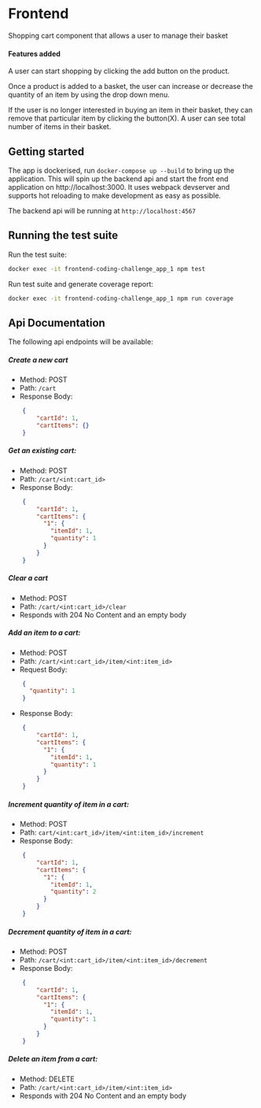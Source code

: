 # Frontend
Shopping cart component that allows a user to manage their basket
#### Features added
A user can start shopping by clicking the add button on the product.

Once a product is added to a basket, the user can increase or decrease the quantity of an item by using the drop down menu.

If the user is no longer interested in buying an item in their basket, they can remove that particular item by clicking the button(X).
A user can see total number of items in their basket.

## Getting started

The app is dockerised, run `docker-compose up --build` to bring up the application. This will spin up the backend api and start the front end application on http://localhost:3000. It uses webpack devserver and supports hot reloading to make development as easy as possible.

The backend api will be running at `http://localhost:4567`

## Running the test suite

Run the test suite:
```sh
docker exec -it frontend-coding-challenge_app_1 npm test
```

Run test suite and generate coverage report:
```sh
docker exec -it frontend-coding-challenge_app_1 npm run coverage
```

## Api Documentation

The following api endpoints will be available:

##### Create a new cart
- Method: POST
- Path: `/cart`
- Response Body:

```JSON
    {
        "cartId": 1,
        "cartItems": {}
    }
```


##### Get an existing cart:
- Method: POST
- Path: `/cart/<int:cart_id>`
- Response Body:

```JSON
    {
        "cartId": 1,
        "cartItems": {
          "1": {
            "itemId": 1,
            "quantity": 1
          }
        }
    }
```


##### Clear a cart
- Method: POST
- Path: `/cart/<int:cart_id>/clear`
- Responds with 204 No Content and an empty body


##### Add an item to a cart:
- Method: POST
- Path: `/cart/<int:cart_id>/item/<int:item_id>`
- Request Body:

```JSON
    {
      "quantity": 1
    }
```

- Response Body:

```JSON
    {
        "cartId": 1,
        "cartItems": {
          "1": {
            "itemId": 1,
            "quantity": 1
          }
        }
    }
```

##### Increment quantity of item in a cart:
- Method: POST
- Path: `cart/<int:cart_id>/item/<int:item_id>/increment`
- Response Body:

```JSON
    {
        "cartId": 1,
        "cartItems": {
          "1": {
            "itemId": 1,
            "quantity": 2
          }
        }
    }
```

##### Decrement quantity of item in a cart:
- Method: POST
- Path: `/cart/<int:cart_id>/item/<int:item_id>/decrement`
- Response Body:

```JSON
    {
        "cartId": 1,
        "cartItems": {
          "1": {
            "itemId": 1,
            "quantity": 1
          }
        }
    }
```

##### Delete an item from a cart:
- Method: DELETE
- Path: `/cart/<int:cart_id>/item/<int:item_id>`
- Responds with 204 No Content and an empty body
